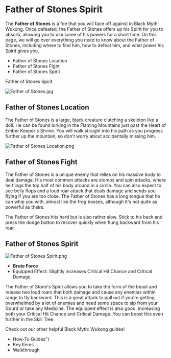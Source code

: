 # Father of Stones Spirit

The **Father of Stones** is a foe that you will face off against in Black Myth: Wukong. Once defeated, the Father of Stones offers up his Spirit for you to absorb, allowing you to use some of his powers for a short time. On this page, we will go over everything you need to know about the Father of Stones, including where to find him, how to defeat him, and what power his Spirit gives you. 

  * Father of Stones Location
  * Father of Stones Fight
  * Father of Stones Spirit

Father of Stones Spirit

![Father of Stones.jpg](https://oyster.ignimgs.com/mediawiki/apis.ign.com/black-myth-wukong/7/7f/Father_of_Stones.jpg)

## Father of Stones Location

The Father of Stones is a large, black creature clutching a skeleton like a doll. He can be found lurking in the Flaming Mountains just past the Heart of Ember Keeper's Shrine. You will walk straight into his path as you progress further up the mountain, so don't worry about accidentally missing him. 

![Father of Stones Location.png](https://oyster.ignimgs.com/mediawiki/apis.ign.com/black-myth-wukong/c/cc/Father_of_Stones_Location.png)

## Father of Stones Fight

The Father of Stones is a unique enemy that relies on his massive body to deal damage. His most common attacks are stomps and spin attacks, where he flings the top half of his body around in a circle. You can also expect to see belly flops and a loud roar attack that deals damage and sends you flying if you are too close. The Father of Stones has a long tongue that he can whip you with, almost like the frog bosses, although it's not quite as powerful as theirs. 

The Father of Stones hits hard but is also rather slow. Stick to his back and press the dodge button to recover quickly when flung backward from his roar. 

## Father of Stones Spirit

![Father of Stones Spirit.png](https://oyster.ignimgs.com/mediawiki/apis.ign.com/black-myth-wukong/6/6f/Father_of_Stones_Spirit.png)

  * **Brute Force**
  * Equipped Effect: Slightly increases Critical Hit Chance and Critical Damage.

The Father of Stone's Spirit allows you to take the form of the beast and release two loud roars that both damage and cause any enemies within range to fly backward. This is a great attack to pull out if you're getting overwhelmed by a lot of enemies and need some space to sip from your Gourd or take any Medicine. The equipped effect is also good, increasing both your Critical Hit Chance and Critical Damage. You can boost this even further in the Skill Tree. 

Check out our other helpful Black Myth: Wukong guides! 

  * How-To Guides")
  * Key Items
  * Walkthrough
